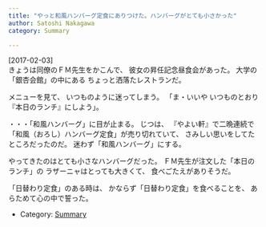 ```yaml
---
title: "やっと和風ハンバーグ定食にありつけた。ハンバーグがとても小さかった"
author: Satoshi Nakagawa
category: Summary

---
```


[2017-02-03]  
 きょうは同僚のＦＭ先生をかこんで、
彼女の昇任記念昼食会があった。
大学の「銀杏会館」の中にある
ちょっと洒落たレストランだ。

 メニューを見て、
いつものように迷ってしまう。
「ま・いいや いつものとおり
『本日のランチ』にしよう」。

 ・・・「和風ハンバーグ」に目が止まる。
じつは、
『やよい軒』で二晩連続で
「和風（おろし）ハンバーグ定食」が売り切れていて、
さみしい思いをしてたところだったのだ。
迷わず「和風ハンバーグ」にする。

 やってきたのはとても小さなハンバーグだった。
ＦＭ先生が注文した「本日のランチ」の
ラザーニャはとっても大きくて、
食べごたえがありそうだ。

 「日替わり定食」のある時は、
かならず「日替わり定食」を食べることを、
あらためて心の中で誓った。

- Category: [Summary](categories.html#Summary)

